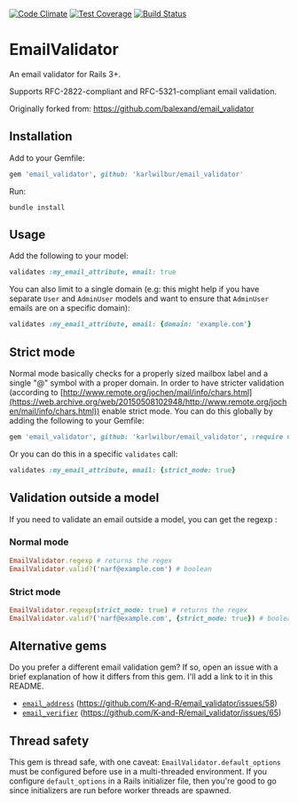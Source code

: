 [![Code Climate](https://codeclimate.com/github/karlwilbur/email_validator/badges/gpa.svg)](https://codeclimate.com/github/karlwilbur/email_validator)
[![Test Coverage](https://codeclimate.com/github/karlwilbur/email_validator/badges/coverage.svg)](https://codeclimate.com/github/karlwilbur/email_validator/coverage)
[![Build Status](https://secure.travis-ci.org/K-and-R/email_validator.svg)](http://travis-ci.org/K-and-R/email_validator)

# EmailValidator
An email validator for Rails 3+.

Supports RFC-2822-compliant and RFC-5321-compliant email validation.

Originally forked from: https://github.com/balexand/email_validator

## Installation

Add to your Gemfile:

```ruby
gem 'email_validator', github: 'karlwilbur/email_validator'
```

Run:

```
bundle install
```

## Usage
Add the following to your model:

```ruby
validates :my_email_attribute, email: true
```

You can also limit to a single domain (e.g: this might help if you have separate `User` and `AdminUser` models and want to ensure that `AdminUser` emails are on a specific domain):

```ruby
validates :my_email_attribute, email: {domain: 'example.com'}
```

## Strict mode

Normal mode basically checks for a properly sized mailbox label and a single "@" symbol with a proper domain. In order to have stricter validation (according to [http://www.remote.org/jochen/mail/info/chars.html](https://web.archive.org/web/20150508102948/http://www.remote.org/jochen/mail/info/chars.html)) enable strict mode. You can do this globally by adding the following to your Gemfile:

```ruby
gem 'email_validator', github: 'karlwilbur/email_validator', :require => 'email_validator/strict'
```

Or you can do this in a specific `validates` call:

```ruby
validates :my_email_attribute, email: {strict_mode: true}
```

## Validation outside a model

If you need to validate an email outside a model, you can get the regexp :

### Normal mode

```ruby
EmailValidator.regexp # returns the regex
EmailValidator.valid?('narf@example.com') # boolean
```

### Strict mode

```ruby
EmailValidator.regexp(strict_mode: true) # returns the regex
EmailValidator.valid?('narf@example.com', {strict_mode: true}) # boolean
```

## Alternative gems

Do you prefer a different email validation gem? If so, open an issue with a brief explanation of how it differs from this gem. I'll add a link to it in this README.

* [`email_address`](https://github.com/afair/email_address) (https://github.com/K-and-R/email_validator/issues/58)
* [`email_verifier`](https://github.com/kamilc/email_verifier) (https://github.com/K-and-R/email_validator/issues/65)

## Thread safety

This gem is thread safe, with one caveat: `EmailValidator.default_options` must be configured before use in a multi-threaded environment. If you configure `default_options` in a Rails initializer file, then you're good to go since initializers are run before worker threads are spawned.
